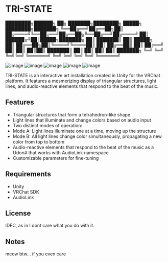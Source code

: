 # TRI-STATE

████████╗██████╗ ██╗      ███████╗████████╗ █████╗ ████████╗███████╗
╚══██╔══╝██╔══██╗██║      ██╔════╝╚══██╔══╝██╔══██╗╚══██╔══╝██╔════╝
   ██║   ██████╔╝██║█████╗███████╗   ██║   ███████║   ██║   █████╗  
   ██║   ██╔══██╗██║╚════╝╚════██║   ██║   ██╔══██║   ██║   ██╔══╝  
   ██║   ██║  ██║██║      ███████║   ██║   ██║  ██║   ██║   ███████╗
   ╚═╝   ╚═╝  ╚═╝╚═╝      ╚══════╝   ╚═╝   ╚═╝  ╚═╝   ╚═╝   ╚══════╝
   
![image](https://github.com/triple-groove/TRI-STATE/assets/163369748/07ae437a-26c7-4e58-8071-c017e17f4926)
![image](https://github.com/triple-groove/TRI-STATE/assets/163369748/0439535d-875d-4c05-b0ba-1436fa07e10a)
![image](https://github.com/triple-groove/TRI-STATE/assets/163369748/5b952e07-9ec4-44b0-8802-36d494a7ab29)
![image](https://github.com/triple-groove/TRI-STATE/assets/163369748/c1ed475e-9cd1-4c05-acc9-bfb60ed55085)
![image](https://github.com/triple-groove/TRI-STATE/assets/163369748/3f4d76b0-bdb2-4a99-8d33-2277171acbf8)



TRI-STATE is an interactive art installation created in Unity for the VRChat platform. It features a mesmerizing display of triangular structures, light lines, and audio-reactive elements that respond to the beat of the music.

## Features

- Triangular structures that form a tetrahedron-like shape
- Light lines that illuminate and change colors based on audio input
- Two distinct modes of operation:
 - Mode A: Light lines illuminate one at a time, moving up the structure
 - Mode B: All light lines change color simultaneously, propagating a new color from top to bottom
- Audio-reactive elements that respond to the beat of the music as a Udon# that works with AudioLink namespace
- Customizable parameters for fine-tuning

## Requirements

- Unity
- VRChat SDK
- AudioLink

## License

IDFC, as in I dont care what you do with it.

## Notes
meow btw... if you even care
